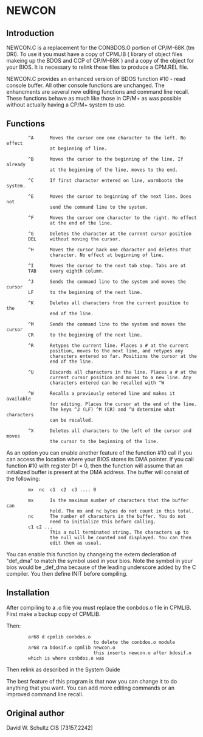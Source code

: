 # NEWCON

## Introduction

NEWCON.C is a replacement for the CONBDOS.O portion of CP/M-68K (tm DRI).
To use it you must have a copy of CPMLIB ( library of object files makeing
up the BDOS and CCP of CP/M-68K ) and a copy of the object for your BIOS.
It is necessary to relink these files to produce a CPM.REL file.

NEWCON.C provides an enhanced version of BDOS function #10 - read console
buffer. All other console functions are unchanged. The enhancments are
several new editing functions and command line recall. These functions
behave as much like those in CP/M+ as was possible without actually
having a CP/M+ system to use.

## Functions

```text
        ^A      Moves the cursor one one character to the left. No effect
                at beginning of line.

        ^B      Moves the cursor to the beginning of the line. If already
                at the beginning of the line, moves to the end.

        ^C      If first character entered on line, warmboots the system.

        ^E      Moves the cursor to beginning of the next line. Does not
                send the command line to the system.

        ^F      Moves the cursor one character to the right. No effect
                at the end of the line.

        ^G      Deletes the character at the current cursor position
        DEL     without moving the cursor.

        ^H      Moves the cursor back one character and deletes that
                character. No effect at beginning of line.

        ^I      Moves the cursor to the next tab stop. Tabs are at
        TAB     every eighth column.

        ^J      Sends the command line to the system and moves the cursor
        LF      to the beginning of the next line.

        ^K      Deletes all characters from the current position to the
                end of the line.

        ^M      Sends the command line to the system and moves the cursor
        CR      to the beginning of the next line.

        ^R      Retypes the current line. Places a # at the current
                position, moves to the next line, and retypes any
                characters entered so far. Positions the cursor at the
                end of the line.

        ^U      Discards all characters in the line. Places a # at the
                current cursor position and moves to a new line. Any
                characters entered can be recalled with ^W

        ^W      Recalls a previously entered line and makes it available
                for editing. Places the cursor at the end of the line.
                The keys ^J (LF) ^M (CR) and ^U determine what characters
                can be recalled.

        ^X      Deletes all characters to the left of the cursor and moves
                the cursor to the beginning of the line.
```

As an option you can enable another feature of the function #10 call if
you can access the location where your BIOS stores its DMA pointer.
If you call function #10 with register D1 = 0, then the function will
assume that an initialized buffer is present at the DMA address. The
buffer will consist of the following:

```text
        mx  nc  c1  c2  c3 .... 0

        mx      Is the maximum number of characters that the buffer can
                hold. The mx and nc bytes do not count in this total.
        nc      The number of characters in the buffer. You do not
                need to initialize this before calling.
        c1 c2 ...
                This a null terminated string. The characters up to
                the null will be counted and displayed. You can then
                edit them as usual.
```

You can enable this function by changeing the extern decleration of
"def_dma" to match the symbol used in your bios. Note the symbol in
your bios would be \_def_dma because of the leading underscore added
by the C compiler. You then define INIT before compiling.

## Installation

After compiling to a .o file you must replace the conbdos.o
file in CPMLIB. First make a backup copy of CPMLIB.

Then:

```text
        ar68 d cpmlib conbdos.o
                                to delete the conbdos.o module
        ar68 ra bdosif.o cpmlib newcon.o
                                this inserts newcon.o after bdosif.o
        which is where conbdos.o was
```

Then relink as described in the System Guide

The best feature of this program is that now you can change it to do
anything that you want. You can add more editing commands or an
improved command line recall.

## Original author

David W. Schultz CIS [73157,2242]
